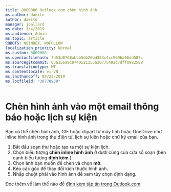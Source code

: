 ```yaml
---
title: 8000086 Outlook.com chèn hình ảnh
ms.author: daeite
author: daeite
manager: joallard
ms.date: 3/4/2019
ms.audience: Admin
ms.topic: article
ROBOTS: NOINDEX, NOFOLLOW
localization_priority: Normal
ms.custom: 8000086
ms.openlocfilehash: 7d53d8768abbb5db26bd353c4cc9696a66dd507c
ms.sourcegitcommit: 03a156a9c9740521155a30775492c7dff0982588
ms.translationtype: MT
ms.contentlocale: vi-VN
ms.lasthandoff: 03/22/2019
ms.locfileid: "30778938"
---
```

# <a name="insert-pictures-in-an-email-message-or-calendar-event"></a>Chèn hình ảnh vào một email thông báo hoặc lịch sự kiện

Bạn có thể chèn hình ảnh, GIF hoặc clipart từ máy tính hoặc OneDrive như inline hình ảnh trong thư điện tử, lịch sự kiện hoặc chữ ký email của bạn.

1. Bắt đầu soạn thư hoặc tạo ra một sự kiện lịch.
2. Chọn biểu tượng **chèn inline hình ảnh** ở dưới cùng của cửa sổ soạn (bên cạnh biểu tượng **đính kèm** ).
3. Chọn ảnh bạn muốn để chèn và chọn **mở**.
4. Kéo các góc để thay đổi kích thước hình ảnh.
5. Nhấp chuột phải vào hình ảnh để xem tùy chọn định dạng.

Đọc thêm về làm thế nào để [đính kèm tập tin trong Outlook.com](https://support.office.com/article/8d7c1ea7-4e5f-44ce-bb6e-c5fcc92ba9ab).